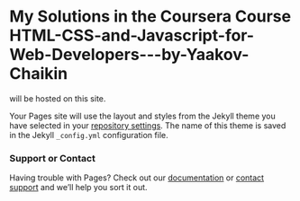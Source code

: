 # My Solutions in the Coursera Course HTML-CSS-and-Javascript-for-Web-Developers---by-Yaakov-Chaikin 

 will be hosted on this site.



Your Pages site will use the layout and styles from the Jekyll theme you have selected in your [repository settings](https://github.com/Kami-Katze/HTML-CSS-and-Javascript-for-Web-Developers---by-Yaakov-Chaikin/settings/pages). The name of this theme is saved in the Jekyll `_config.yml` configuration file.

### Support or Contact

Having trouble with Pages? Check out our [documentation](https://docs.github.com/categories/github-pages-basics/) or [contact support](https://support.github.com/contact) and we’ll help you sort it out.
